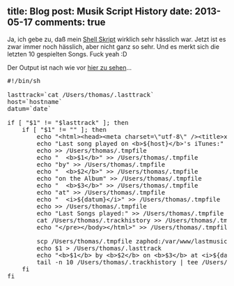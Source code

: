 title: Blog
post: Musik Script History
date: 2013-05-17
comments: true
---

Ja, ich gebe zu, daß mein [Shell Skript][s] wirklich sehr hässlich war. Jetzt ist es zwar immer noch hässlich, aber nicht ganz so sehr. Und es merkt sich die letzten 10 gespielten Songs. Fuck yeah :D

Der Output ist nach wie vor [hier zu sehen][musik]...

<pre class="sh_sh">
#!/bin/sh

lasttrack=`cat /Users/thomas/.lasttrack`
host=`hostname`
datum=`date`

if [ "$1" != "$lasttrack" ]; then
    if [ "$1" != "" ]; then
        echo "&lt;html&gt;&lt;head&gt;&lt;meta charset=\"utf-8\" /&gt;&lt;title&gt;xythobuz listened to...&lt;/title&gt;&lt;/head&gt;&lt;body&gt;&lt;pre&gt;" &gt; /Users/thomas/.tmpfile
        echo "Last song played on &lt;b&gt;${host}&lt;/b&gt;'s iTunes:" &gt;&gt; /Users/thomas/.tmpfile
        echo &gt;&gt; /Users/thomas/.tmpfile
        echo "  &lt;b&gt;$1&lt;/b&gt;" &gt;&gt; /Users/thomas/.tmpfile
        echo "by" &gt;&gt; /Users/thomas/.tmpfile
        echo "  &lt;b&gt;$2&lt;/b&gt;" &gt;&gt; /Users/thomas/.tmpfile
        echo "on the Album" &gt;&gt; /Users/thomas/.tmpfile
        echo "  &lt;b&gt;$3&lt;/b&gt;" &gt;&gt; /Users/thomas/.tmpfile
        echo "at" &gt;&gt; /Users/thomas/.tmpfile
        echo "  &lt;i&gt;${datum}&lt;/i&gt;" &gt;&gt; /Users/thomas/.tmpfile
        echo &gt;&gt; /Users/thomas/.tmpfile
        echo "Last Songs played:" &gt;&gt; /Users/thomas/.tmpfile
        cat /Users/thomas/.trackhistory &gt;&gt; /Users/thomas/.tmpfile
        echo "&lt;/pre&gt;&lt;/body&gt;&lt;/html&gt;" &gt;&gt; /Users/thomas/.tmpfile

        scp /Users/thomas/.tmpfile zaphod:/var/www/lastmusic
        echo $1 &gt; /Users/thomas/.lasttrack
        echo "&lt;b&gt;$1&lt;/b&gt; by &lt;b&gt;$2&lt;/b&gt; on &lt;b&gt;$3&lt;/b&gt; at &lt;i&gt;${datum}&lt;/i&gt;" &gt;&gt; /Users/thomas/.trackhistory
        tail -n 10 /Users/thomas/.trackhistory | tee /Users/thomas/.trackhistory
    fi
fi
</pre>

 [musik]: http://xythobuz.de/lastmusic
 [s]: http://xythobuz.de/2013_05_09_itunes.html

